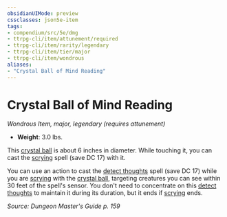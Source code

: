 ```yaml
---
obsidianUIMode: preview
cssclasses: json5e-item
tags:
- compendium/src/5e/dmg
- ttrpg-cli/item/attunement/required
- ttrpg-cli/item/rarity/legendary
- ttrpg-cli/item/tier/major
- ttrpg-cli/item/wondrous
aliases: 
- "Crystal Ball of Mind Reading"
---
```

# Crystal Ball of Mind Reading
*Wondrous Item, major, legendary (requires attunement)*  

- **Weight**: 3.0 lbs.

This [crystal ball](compendium/items/crystal-ball.md) is about 6 inches in diameter. While touching it, you can cast the [scrying](compendium/spells/scrying.md) spell (save DC 17) with it.

You can use an action to cast the [detect thoughts](compendium/spells/detect-thoughts.md) spell (save DC 17) while you are [scrying](compendium/spells/scrying.md) with the [crystal ball](compendium/items/crystal-ball.md), targeting creatures you can see within 30 feet of the spell's sensor. You don't need to concentrate on this [detect thoughts](compendium/spells/detect-thoughts.md) to maintain it during its duration, but it ends if [scrying](compendium/spells/scrying.md) ends.

*Source: Dungeon Master's Guide p. 159*